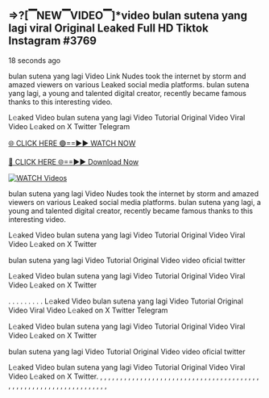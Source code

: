 ## =>?[▔NEW▔VIDEO▔]*video bulan sutena yang lagi viral Original Leaked Full HD Tiktok Instagram #3769

18 seconds ago

bulan sutena yang lagi Video Link Nudes took the internet by storm and amazed viewers on various Leaked social media platforms. bulan sutena yang lagi, a young and talented digital creator, recently became famous thanks to this interesting video.

L𝚎aked Video bulan sutena yang lagi Video Tutorial Original Video Viral Video L𝚎aked on X Twitter Telegram

[🌐 CLICK HERE 🟢==►► WATCH NOW](https://dekho-ki-hoy-07-2k25.blogspot.com/2025/01/viral-on.html)

[🔴 CLICK HERE 🌐==►► Download Now](https://dekho-ki-hoy-07-2k25.blogspot.com/2025/01/viral-on.html)

[![WATCH Videos](https://i.imgur.com/dJHk4Zq.gif)](https://dekho-ki-hoy-07-2k25.blogspot.com/2025/01/viral-on.html)

bulan sutena yang lagi Video Nudes took the internet by storm and amazed viewers on various Leaked social media platforms. bulan sutena yang lagi, a young and talented digital creator, recently became famous thanks to this interesting video.

L𝚎aked Video bulan sutena yang lagi Video Tutorial Original Video Viral Video L𝚎aked on X Twitter

bulan sutena yang lagi Video Tutorial Original Video video oficial twitter

L𝚎aked Video bulan sutena yang lagi Video Tutorial Original Video Viral Video L𝚎aked on X Twitter

. . . . . . . . . L𝚎aked Video bulan sutena yang lagi Video Tutorial Original Video Viral Video L𝚎aked on X Twitter Telegram

L𝚎aked Video bulan sutena yang lagi Video Tutorial Original Video Viral Video L𝚎aked on X Twitter

bulan sutena yang lagi Video Tutorial Original Video video oficial twitter

L𝚎aked Video bulan sutena yang lagi Video Tutorial Original Video Viral Video L𝚎aked on X Twitter.
,
,
,
,
,
,
,
,
,
,
,
,
,
,
,
,
,
,
,
,
,
,
,
,
,
,
,
,
,
,
,
,
,
,
,
,
,
,
,
,
,
,
,
,
,
,
,
,
,
,
,
,
,
,
,
,
,
,
,
,
,
,
,
,
,